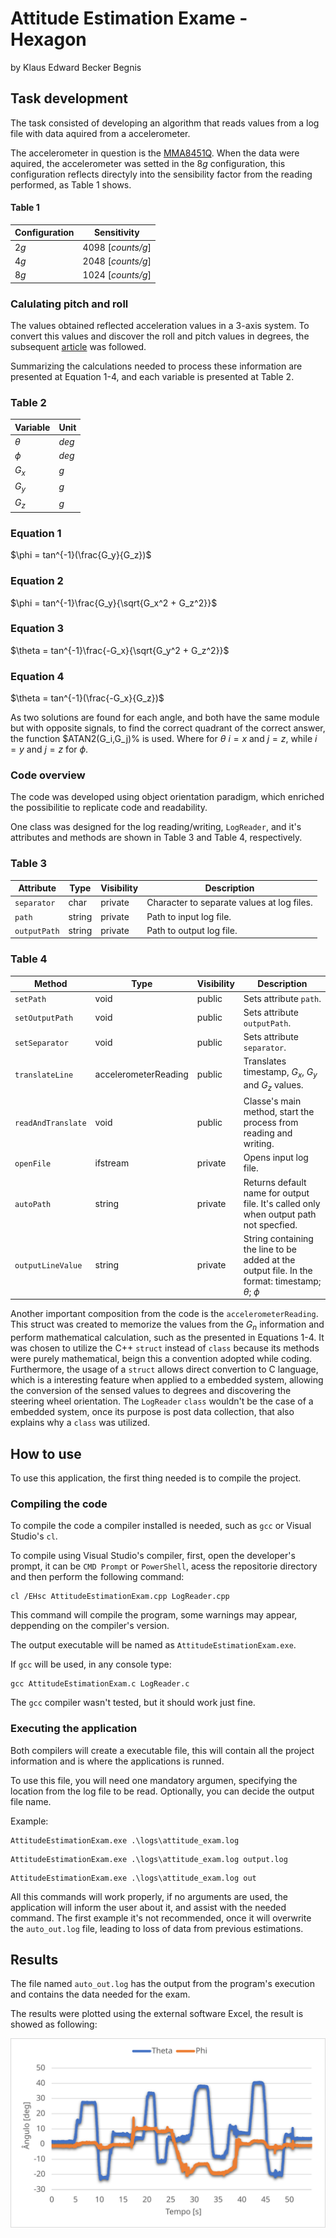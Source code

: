 # Attitude Estimation Exame - Hexagon

by Klaus Edward Becker Begnis

## Task development

The task consisted of developing an algorithm that reads values from a log file with data aquired from a accelerometer.

The accelerometer in question is the [MMA8451Q](https://www.nxp.com/docs/en/data-sheet/MMA8451Q.pdf). When the data were aquired, the accelerometer was setted in the 8*g* configuration, this configuration reflects directyly into the sensibility factor from the reading performed, as Table 1 shows.

#### Table 1		
| Configuration | Sensitivity       |
|---------------|-------------------|
| 2*g*          | 4098 [*counts/g*] |
| 4*g*          | 2048 [*counts/g*] |
| 8*g*          | 1024 [*counts/g*] |

### Calulating pitch and roll

The values obtained reflected acceleration values in a 3-axis system. To convert this values and discover the roll and pitch values in degrees, the subsequent [article](http://www.nxp.com/docs/en/application-note/AN3461.pdf) was followed.

Summarizing the calculations needed to process these information are presented at Equation 1-4, and each variable is presented at Table 2.

### Table 2
| Variable		| Unit       |
|---------------|-------------------|
| $\theta$      | *deg*				|
| $\phi$        | *deg*	 |
| $G_x$         | *g*	 |
| $G_y$         | *g*	 |
| $G_z$         | *g*	 |


### Equation 1

$\phi = tan^{-1}(\frac{G_y}{G_z})$

### Equation 2

$\phi = tan^{-1}\frac{G_y}{\sqrt{G_x^2 + G_z^2}}$

### Equation 3

$\theta = tan^{-1}\frac{-G_x}{\sqrt{G_y^2 + G_z^2}}$

### Equation 4

$\theta = tan^{-1}(\frac{-G_x}{G_z})$

As two solutions are found for each angle, and both have the same module but with opposite signals, to find the correct quadrant of the correct answer, the function $ATAN2(G_i,G_j)% is used. Where for $\theta$ $i = x$ and $j = z$, while $i = y$ and $j = z$ for $\phi$.

### Code overview

The code was developed using object orientation paradigm, which enriched the possibilitie to replicate code and readability.

One class was designed for the log reading/writing, `LogReader`, and it's attributes and methods are shown in Table 3 and Table 4, respectively.

### Table 3

| Attribute   | Type   | Visibility | Description                                |
|-------------|--------|------------|--------------------------------------------|
| `separator` | char   | private    | Character to separate values at log files. |
| `path`      | string | private    | Path to input log file.                    |
| `outputPath`    | string | private    | Path to output log file.                   |

### Table 4

| Method             | Type                 | Visibility | Description                                                                                           |
|--------------------|----------------------|------------|-------------------------------------------------------------------------------------------------------|
| `setPath`          | void                 | public     | Sets attribute `path`.                                                                                |
| `setOutputPath`    | void                 | public     | Sets attribute `outputPath`.                                                                          |
| `setSeparator`     | void                 | public     | Sets attribute `separator`.                                                                           |
| `translateLine`    | accelerometerReading | public     | Translates timestamp, $G_x$, $G_y$ and $G_z$ values.                                                  |
| `readAndTranslate` | void                 | public     | Classe's main method, start the process from reading and writing.                                     |
| `openFile`         | ifstream             | private    | Opens input log file.                                                                                 |
| `autoPath`         | string               | private    | Returns default name for output file. It's called only when output path not specfied.                 |
| `outputLineValue`  | string               | private    | String containing the line to be added at the output file. In the format: timestamp; $\theta$; $\phi$ |


Another important composition from the code is the `accelerometerReading`. This struct was created to memorize the values from the $G_n$ information and perform mathematical calculation, such as the presented in Equations 1-4. It was chosen to utilize the C++ ```struct``` instead of `class` because its methods were purely mathematical, beign this a convention adopted while coding. Furthermore, the usage of a ```struct``` allows direct convertion to C language, which is a interesting feature when applied to a embedded system, allowing the conversion of the sensed values to degrees and discovering the steering wheel orientation. The `LogReader` ```class``` wouldn't be the case of a embedded system, once its purpose is post data collection, that also explains why a ```class``` was utilized.

## How to use

To use this application, the first thing needed is to compile the project.

### Compiling the code

To compile the code a compiler installed is needed, such as `gcc` or Visual Studio's `cl`.

To compile using Visual Studio's compiler, first, open the developer's prompt, it can be `CMD Prompt` or `PowerShell`, acess the repositorie directory and then perform the following command:

```console
cl /EHsc AttitudeEstimationExam.cpp LogReader.cpp
```

This command will compile the program, some warnings may appear, deppending on the compiler's version.

The output executable will be named as `AttitudeEstimationExam.exe`.

If `gcc` will be used, in any console type:

```console
gcc AttitudeEstimationExam.c LogReader.c
```

The `gcc` compiler wasn't tested, but it should work just fine.

### Executing the application

Both compilers will create a executable file, this will contain all the project information and is where the applications is runned.

To use this file, you will need one mandatory argumen, specifying the location from the log file to be read. Optionally, you can decide the output file name.

Example:

```console
AttitudeEstimationExam.exe .\logs\attitude_exam.log
```

```console
AttitudeEstimationExam.exe .\logs\attitude_exam.log output.log
```


```console
AttitudeEstimationExam.exe .\logs\attitude_exam.log out
```
 
All this commands will work properly, if no arguments are used, the application will inform the user about it, and assist with the needed command. The first example it's not recommended, once it will overwrite the `auto_out.log` file, leading to loss of data from previous estimations.

## Results

The file named `auto_out.log` has the output from the program's execution and contains the data needed for the exam.

The results were plotted using the external software Excel, the result is showed as following:

![Alt text](./graphic.svg)
